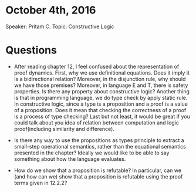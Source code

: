 # October 4th, 2016

Speaker: Pritam C.
Topic: Constructive Logic

# Questions

- After reading chapter 12, I feel confused about the representation of proof
  dynamics. First, why we use definitional equations. Does it imply it is a
  bidirectional relation? Moreover, in the disjunction rule, why should we
  have those premises? Moreover, in language E and T, there is safety
  properties. Is there any property about constructive logic? Another thing is
  that in programming language, we do type check by apply static rule. In
  constructive logic, since a type is a proposition and a proof is a value of
  a proposition. Does it mean that checking the correctness of a proof is a
  process of type checking? Last but not least, it would be great if you could
  talk about you idea of relation between computation and logic
  proof(including similarity and difference).

- Is there any way to use the propositions as types principle to extract a
  small-step operational semantics, rather than the equational semantics
  presented in the chapter? Ideally we would like to be able to say something
  about how the language evaluates.

- How do we show that a proposition is refutable? In particular, can we (and
  how can we) show that a proposition is refutable using the proof terms given
  in 12.2.2?
